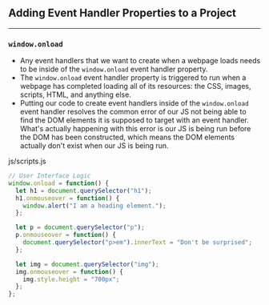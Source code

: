 ## Adding Event Handler Properties to a Project
---

### `window.onload`

* Any event handlers that we want to create when a webpage loads needs to be inside of the `window.onload` event handler property.
* The `window.onload` event handler property is triggered to run when a webpage has completed loading all of its resources: the CSS, images, scripts, HTML, and anything else.
* Putting our code to create event handlers inside of the `window.onload` event handler resolves the common error of our JS not being able to find the DOM elements it is supposed to target with an event handler. What's actually happening with this error is our JS is being run before the DOM has been constructed, which means the DOM elements actually don't exist when our JS is being run. 

<div class="filename">js/scripts.js</div>

```js
// User Interface Logic
window.onload = function() {
  let h1 = document.querySelector("h1");
  h1.onmouseover = function() {
    window.alert("I am a heading element.");
  };

  let p = document.querySelector("p");
  p.onmouseover = function() {
    document.querySelector("p>em").innerText = "Don't be surprised";
  };

  let img = document.querySelector("img");
  img.onmouseover = function() {
    img.style.height = "700px";
  };
};
```
